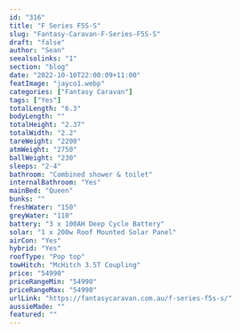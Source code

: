 ```yaml
---
id: "316"
title: "F Series F5S-S"
slug: "Fantasy-Caravan-F-Series-F5S-S"
draft: "false"
author: "Sean"
seealsolinks: "1"
section: "blog"
date: "2022-10-10T22:00:09+11:00"
featImage: "jayco1.webp"
categories: ["Fantasy Caravan"]
tags: ["Yes"]
totalLength: "6.3"
bodyLength: ""
totalHeight: "2.37"
totalWidth: "2.2"
tareWeight: "2200"
atmWeight: "2750"
ballWeight: "230"
sleeps: "2-4"
bathroom: "Combined shower & toilet"
internalBathroom: "Yes"
mainBed: "Queen"
bunks: ""
freshWater: "150"
greyWater: "110"
battery: "3 x 100AH Deep Cycle Battery"
solar: "1 x 200w Roof Mounted Solar Panel"
airCon: "Yes"
hybrid: "Yes"
roofType: "Pop top"
towHitch: "McHitch 3.5T Coupling"
price: "54990"
priceRangeMin: "54990"
priceRangeMax: "54990"
urlLink: "https://fantasycaravan.com.au/f-series-f5s-s/"
aussieMade: ""
featured: ""
---
```

